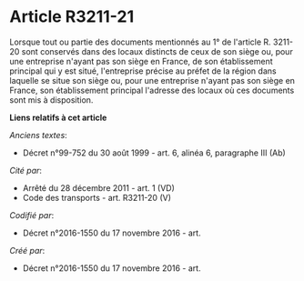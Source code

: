 # Article R3211-21

Lorsque tout ou partie des documents mentionnés au 1° de l'article R. 3211-20 sont conservés dans des locaux distincts de
ceux de son siège ou, pour une entreprise n'ayant pas son siège en France, de son établissement principal qui y est situé,
l'entreprise précise au préfet de la région dans laquelle se situe son siège ou, pour une entreprise n'ayant pas son siège en
France, son établissement principal l'adresse des locaux où ces documents sont mis à disposition.

**Liens relatifs à cet article**

_Anciens textes_:

  - Décret n°99-752 du 30 août 1999 - art. 6, alinéa 6, paragraphe III  (Ab)

_Cité par_:

  - Arrêté du 28 décembre 2011 - art. 1 (VD)
  - Code des transports - art. R3211-20 (V)

_Codifié par_:

  - Décret n°2016-1550 du 17 novembre 2016 - art.

_Créé par_:

  - Décret n°2016-1550 du 17 novembre 2016 - art.
